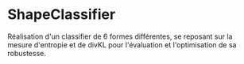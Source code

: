 # ShapeClassifier
Réalisation d'un classifier de 6 formes différentes, se reposant sur la mesure d'entropie et de divKL pour l'évaluation et l'optimisation de sa robustesse.
